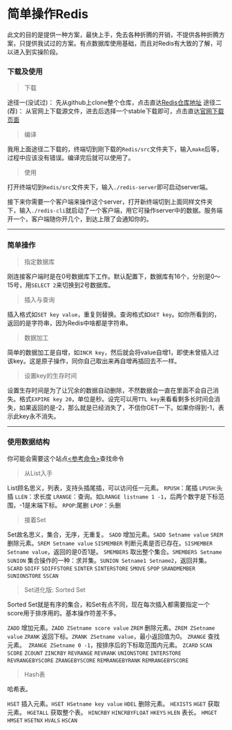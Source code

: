 # 简单操作Redis

此文的目的是提供一种方案，最快上手，免去各种折腾的开销，不提供各种折腾方案，只提供我试过的方案。有点数据库使用基础，而且对Redis有大致的了解，可以进入到实操阶段。


### 下载及使用

> 下载

途径一(没试过)：
先从github上clone整个仓库，点击直达[Redis仓库地址](https://github.com/antirez/redis)
途径二(荐)：
从官网上下载源文件，进去后选择一个stable下载即可，点击直达[官网下载页面](https://redis.io/download)

> 编译

我用上面途径二下载的，终端切到刚下载的`Redis/src`文件夹下，输入`make`后等，过程中应该没有错误。编译完后就可以使用了。

> 使用

打开终端切到`Redis/src`文件夹下，输入`./redis-server`即可启动server端。

接下来你需要一个客户端来操作这个server，打开新终端切到上面同样文件夹下，输入`./redis-cli`就启动了一个客户端，用它可操作server中的数据。服务端开一个，客户端随你开几个，到达上限了会通知你的。

-----
### 简单操作

> 指定数据库

刚连接客户端时是在0号数据库下工作。默认配置下，数据库有16个，分别是0～15号，用`SELECT 2`来切换到2号数据库。

> 插入与查询

插入格式如`SET key value`，重复则替换。查询格式如`GET key`。如你所看到的，返回的是字符串，因为Redis中啥都是字符串。

> 数据加工

简单的数据加工是自增，如`INCR key`，然后就会将value自增1，即使未曾插入过该key。这是原子操作，同你自己取出来再自增再插回去不一样。

> 设置key的生存时间

设置生存时间是为了让冗余的数据自动删除，不然数据会一直在里面不会自己消失。格式`EXPIRE key 20`，单位是秒。设完可以用`TTL key`来看看剩多长时间会消失，如果返回的是-2，那么就是已经消失了，不信你GET一下。如果你得到-1，表示此key永不消失。

-----
### 使用数据结构

你可能会需要这个站点[<参考命令>](http://doc.redisfans.com/)查找命令

> 从List入手

List顾名思义，列表，支持头插尾插，可以访问任一元素。
`RPUSH`：尾插
`LPUSH`:头插
`LLEN`：求长度
`LRANGE`：查询。如`LRANGE listname 1 -1`，后两个数字是下标范围，-1是末端下标。
`RPOP`:尾删
`LPOP`：头删

> 接着Set

Set故名思义，集合，无序，无重复。
`SADD` 增加元素。`SADD Setname value`
`SREM` 删除元素。`SREM Setname value`
`SISMEMBER` 判断元素是否已存在。`SISMEMBER Setname value`，返回的是0否1是。
`SMEMBERS` 取出整个集合。`SMEMBERS Setname`
`SUNION` 集合操作的一种：求并集。`SUNION Setname1 Setname2`，返回并集。
`SCARD`
`SDIFF`
`SDIFFSTORE`
`SINTER`
`SINTERSTORE`
`SMOVE`
`SPOP`
`SRANDMEMBER`
`SUNIONSTORE`
`SSCAN`


> Set进化版: Sorted Set

Sorted Set就是有序的集合，和Set有点不同，现在每次插入都需要指定一个score用于排序用的。基本操作符差不多。

`ZADD` 增加元素。`ZADD ZSetname score value`
`ZREM` 删除元素。`ZREM ZSetname value`
`ZRANK` 返回下标。`ZRANK ZSetname value`，最小返回值为0。
`ZRANGE` 查找元素。`	ZRANGE ZSetname 0 -1`，按排序后的下标取范围内元素。
`ZCARD`
`SCAN`
`SCORE`
`ZCOUNT`
`ZINCRBY`
`REVRANGE`
`REVRANK`
`UNIONSTORE`
`INTERSTORE`
`REVRANGEBYSCORE`
`ZRANGEBYSCORE`
`REMRANGEBYRANK`
`REMRANGEBYSCORE`

> Hash表

哈希表。

`HSET` 插入元素。`HSET HSetname key value`
`HDEL` 删除元素。
`HEXISTS`
`HGET` 获取元素。
`HGETALL` 获取整个表。
`HINCRBY`
`HINCRBYFLOAT`
`HKEYS`
`HLEN` 表长。
`HMGET`
`HMSET`
`HSETNX`
`HVALS`
`HSCAN`











